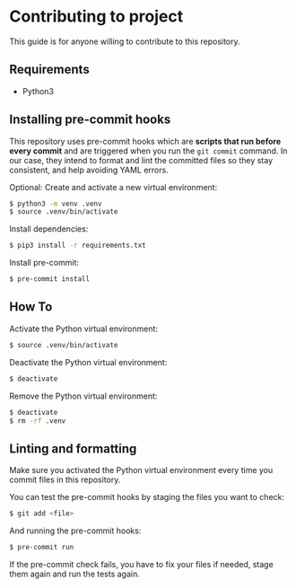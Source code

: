 # Contributing to project

This guide is for anyone willing to contribute to this repository.

## Requirements

- Python3

## Installing pre-commit hooks

This repository uses pre-commit hooks which are **scripts that run before every commit** and are triggered when you run the `git commit` command. In our case, they intend to format and lint the committed files so they stay consistent, and help avoiding YAML errors.

Optional: Create and activate a new virtual environment:

```sh
$ python3 -m venv .venv
$ source .venv/bin/activate
```

Install dependencies:

```sh
$ pip3 install -r requirements.txt
```

Install pre-commit:

```sh
$ pre-commit install
```

## How To

Activate the Python virtual environment:

```sh
$ source .venv/bin/activate
```

Deactivate the Python virtual environment:

```sh
$ deactivate
```

Remove the Python virtual environment:

```sh
$ deactivate
$ rm -rf .venv
```

## Linting and formatting

Make sure you activated the Python virtual environment every time you commit files in this repository.

You can test the pre-commit hooks by staging the files you want to check:

```sh
$ git add <file>
```

And running the pre-commit hooks:

```sh
$ pre-commit run
```

If the pre-commit check fails, you have to fix your files if needed, stage them again and run the tests again.

